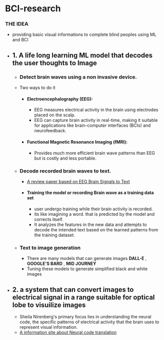 # BCI-research

### THE IDEA

- providing basic visual informations to complete blind peoples using ML and BCI
- ## 1. A life long learning ML model that decodes the user thoughts to Image

  - ### Detect brain waves using a non invasive device.
  - Two ways to do it
    - #### Electroencephalography (EEG):
      - EEG measures electrical activity in the brain using electrodes placed on the scalp.
      - EEG can capture brain activity in real-time, making it suitable for applications like brain-computer interfaces (BCIs) and neurofeedback.
    - #### Functional Magnetic Resonance Imaging (fMRI):
      - Provides much more efficient brain wave patterns than EEG but is costly and less portable.
  - ### Decode recorded brain waves to text.

    - [A review paper based on EEG Brain Signals to Text](https://arxiv.org/pdf/2405.00726)

    - #### Training the model or recording Brain wave as a training data set
      - user undergo training while their brain activity is recorded.
      - its like imagining a word. that is predicted by the model and corrects itself.
      - It analyzes the features in the new data and attempts to decode the intended text based on the learned patterns from the training dataset.

  - ### Text to image generation
    - There are many models that can generate images **DALL-E** , **GOOGLE'S BARD** , **MID JOURNEY**
    - Tuning these models to generate simplified black and white images

- ## 2. a system that can convert images to electrical signal in a range suitable for optical lobe to visuilize images
  - Sheila Nirenberg's primary focus lies in understanding the neural code, the specific patterns of electrical activity that the brain uses to represent visual information.
  - [A information site about Neural code translation]("https://physiology.med.cornell.edu/faculty/nirenberg/lab/research.php")
